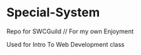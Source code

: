 # Special-System
Repo for SWCGuild // For my own Enjoyment

Used for Intro To Web Development class
